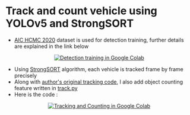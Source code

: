 # Track and count vehicle using YOLOv5 and StrongSORT
- [AIC HCMC 2020](https://www.kaggle.com/datasets/hungkhoi/vehicle-counting-aic-hcmc-2020) dataset is used for detection training, further details are explained in the link below

<div align="center">
<a href="https://colab.research.google.com/drive/1ievillk4m2FIUwLw3dUyiORfdQzFLWg3?usp=sharing"><img src="https://colab.research.google.com/assets/colab-badge.svg" alt="Detection training in Google Colab"></a>
</div>

- Using [StrongSORT](https://github.com/mikel-brostrom/Yolov5_StrongSORT_OSNet) algorithm, each vehicle is tracked frame by frame precisely
- Along with [author's original tracking code](https://github.com/mikel-brostrom/Yolov5_StrongSORT_OSNet/blob/master/track.py), I also add object counting feature written in [track.py](https://github.com/nqa112/vehicle-tracking-counting/blob/master/main/Yolov5_StrongSORT_OSNet/track.py)
- Here is the code :
<div align="center">
<a href="https://colab.research.google.com/drive/1aq87w5hek9Isopgfc7WLYkKaLUUuecEb?usp=sharing"><img src="https://colab.research.google.com/assets/colab-badge.svg" alt="Tracking and Counting in Google Colab"></a>
</div>
